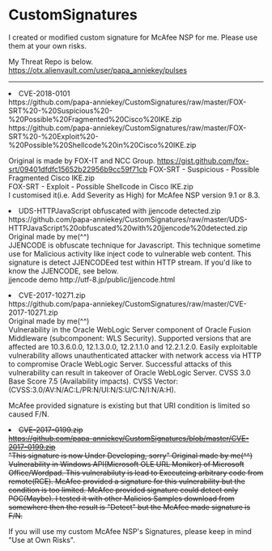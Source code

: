 # CustomSignatures

I created or modified custom signature for McAfee NSP for me.
Please use them at your own risks.

My Threat Repo is below.<BR>
https://otx.alienvault.com/user/papa_anniekey/pulses

<HR>
<li>CVE-2018-0101<BR>
https://github.com/papa-anniekey/CustomSignatures/raw/master/FOX-SRT%20-%20Suspicious%20-%20Possible%20Fragmented%20Cisco%20IKE.zip<br>
https://github.com/papa-anniekey/CustomSignatures/raw/master/FOX-SRT%20-%20Exploit%20-%20Possible%20Shellcode%20in%20Cisco%20IKE.zip<p>

 Original is made by FOX-IT and NCC Group.
 https://gist.github.com/fox-srt/09401dfdfc15652b22956b9cc59f71cb
 FOX-SRT - Suspicious - Possible Fragmented Cisco IKE.zip<br>
 FOX-SRT - Exploit - Possible Shellcode in Cisco IKE.zip<br>
I customised it(i.e. Add Severity as High) for McAfee NSP version 9.1 or 8.3.


<li>UDS-HTTPJavaScript obfuscated with jjencode detected.zip<BR>
https://github.com/papa-anniekey/CustomSignatures/raw/master/UDS-HTTPJavaScript%20obfuscated%20with%20jjencode%20detected.zip
 Original made by me(^^)<BR>
 JJENCODE is obfuscate technique for Javascript. This technique sometime use for Malicious activity like inject code to vulnerable web content. This signature is detect JJENCODEed test within HTTP stream. If you'd like to know the JJENCODE, see below.<br>
jjencode demo
http://utf-8.jp/public/jjencode.html<P>
 

<li>CVE-2017-10271.zip<BR>
 https://github.com/papa-anniekey/CustomSignatures/raw/master/CVE-2017-10271.zip<br>
Original made by me(^^)<BR>
 Vulnerability in the Oracle WebLogic Server component of Oracle Fusion Middleware (subcomponent: WLS Security). Supported versions that are affected are 10.3.6.0.0, 12.1.3.0.0, 12.2.1.1.0 and 12.2.1.2.0. Easily exploitable vulnerability allows unauthenticated attacker with network access via HTTP to compromise Oracle WebLogic Server. Successful attacks of this vulnerability can result in takeover of Oracle WebLogic Server. CVSS 3.0 Base Score 7.5 (Availability impacts). CVSS Vector: (CVSS:3.0/AV:N/AC:L/PR:N/UI:N/S:U/C:N/I:N/A:H).
 
McAfee provided signature is existing but that URI condition is limited so caused F/N. 


<s><li>CVE-2017-0199.zip<BR>
 https://github.com/papa-anniekey/CustomSignatures/blob/master/CVE-2017-0199.zip<br>
"This signature is now Under Developing, sorry"
Original made by me(^^)<BR>
 Vulnerability in Windows API(Microsoft OLE URL Moniker) of Microsoft Office/Wordpad. 
 This vulnerabiluty is lead to Executeing arbitrary code from remote(RCE). 
McAfee provided a signature for this vulnerability but the condition is too limited. McAfee provided signature could detect only POC(Maybe). I tested it with other Malicios Samples download from somewhere then the result is "Detect" but the McAfee made signature is F/N. </s>

If you will use my custom McAfee NSP's Signatures, please keep in mind "Use at Own Risks".
